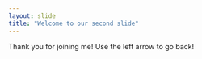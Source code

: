 ```yaml
---
layout: slide
title: "Welcome to our second slide"
---
```

Thank you for joining me!
Use the left arrow to go back!